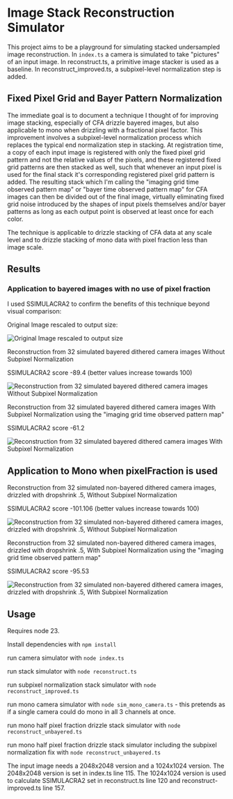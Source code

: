 # Image Stack Reconstruction Simulator

This project aims to be a playground for simulating stacked undersampled image reconstruction. In `index.ts` a camera is simulated to take "pictures" of an input image. In reconstruct.ts, a primitive image stacker is used as a baseline. In reconstruct_improved.ts, a subpixel-level normalization step is added.

## Fixed Pixel Grid and Bayer Pattern Normalization

The immediate goal is to document a technique I thought of for improving image stacking, especially of CFA drizzle bayered images, but also applicable to mono when drizzling with a fractional pixel factor. This improvement involves a subpixel-level normalization process which replaces the typical end normalization step in stacking. At registration time, a copy of each input image is registered with only the fixed pixel grid pattern and not the relative values of the pixels, and these registered fixed grid patterns are then stacked as well, such that whenever an input pixel is used for the final stack it's corresponding registered pixel grid pattern is added. The resulting stack which I'm calling the "imaging grid time observed pattern map" or "bayer time observed pattern map" for CFA images can then be divided out of the final image, virtually eliminating fixed grid noise introduced by the shapes of input pixels themselves and/or bayer patterns as long as each output point is observed at least once for each color.

The technique is applicable to drizzle stacking of CFA data at any scale level and to drizzle stacking of mono data with pixel fraction less than image scale.

## Results

### Application to bayered images with no use of pixel fraction

I used SSIMULACRA2 to confirm the benefits of this technique beyond visual comparison:

Original Image rescaled to output size:

![Original Image rescaled to output size](M81-M82.png)

Reconstruction from 32 simulated bayered dithered camera images Without Subpixel Normalization

SSIMULACRA2 score -89.4 (better values increase towards 100)

![Reconstruction from 32 simulated bayered dithered camera images Without Subpixel Normalization](reconstructed.png "M81-M82")

Reconstruction from 32 simulated bayered dithered camera images With Subpixel Normalization using the "imaging grid time observed pattern map"

SSIMULACRA2 score -61.2

![Reconstruction from 32 simulated bayered dithered camera images With Subpixel Normalization](reconstruct_improved.png "M81-M82")

## Application to Mono when pixelFraction is used

Reconstruction from 32 simulated non-bayered dithered camera images, drizzled with dropshrink .5, Without Subpixel Normalization

SSIMULACRA2 score -101.106 (better values increase towards 100)

![Reconstruction from 32 simulated non-bayered dithered camera images, drizzled with dropshrink .5, Without Subpixel Normalization](reconstruct_unbayered.png "M81-M82")

Reconstruction from 32 simulated non-bayered dithered camera images, drizzled with dropshrink .5, With Subpixel Normalization using the "imaging grid time observed pattern map"

SSIMULACRA2 score -95.53

![Reconstruction from 32 simulated non-bayered dithered camera images, drizzled with dropshrink .5, With Subpixel Normalization](reconstruct_unbayered_improved.png "M81-M82")

## Usage

Requires node 23.

Install dependencies with `npm install`

run camera simulator with `node index.ts`

run stack simulator with `node reconstruct.ts`

run subpixel normalization stack simulator with `node reconstruct_improved.ts`

run mono camera simulator with `node sim_mono_camera.ts` - this pretends as if a single camera could do mono in all 3 channels at once.

run mono half pixel fraction drizzle stack simulator with `node reconstruct_unbayered.ts`

run mono half pixel fraction drizzle stack simulator including the subpixel normalization fix with `node reconstruct_unbayered.ts`

The input image needs a 2048x2048 version and a 1024x1024 version. The 2048x2048 version is set in index.ts line 115. The 1024x1024 version is used to calculate SSIMULACRA2 set in reconstruct.ts line 120 and reconstruct-improved.ts line 157.
